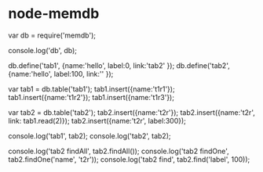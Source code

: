 # node-memdb

var db = require('memdb');

console.log('db', db);

db.define('tab1', {name:'hello', label:0,   link:'tab2' });
db.define('tab2', {name:'hello', label:100, link:'' });

var tab1 = db.table('tab1');
tab1.insert({name:'t1r1'});
tab1.insert({name:'t1r2'});
tab1.insert({name:'t1r3'});

var tab2 = db.table('tab2');
tab2.insert({name:'t2r'});
tab2.insert({name:'t2r', link: tab1.read(2)});
tab2.insert({name:'t2r', label:300});


console.log('tab1', tab2);
console.log('tab2', tab2);
    
console.log('tab2 findAll', tab2.findAll());
console.log('tab2 findOne', tab2.findOne('name', 't2r'));
console.log('tab2 find',    tab2.find('label', 100));
